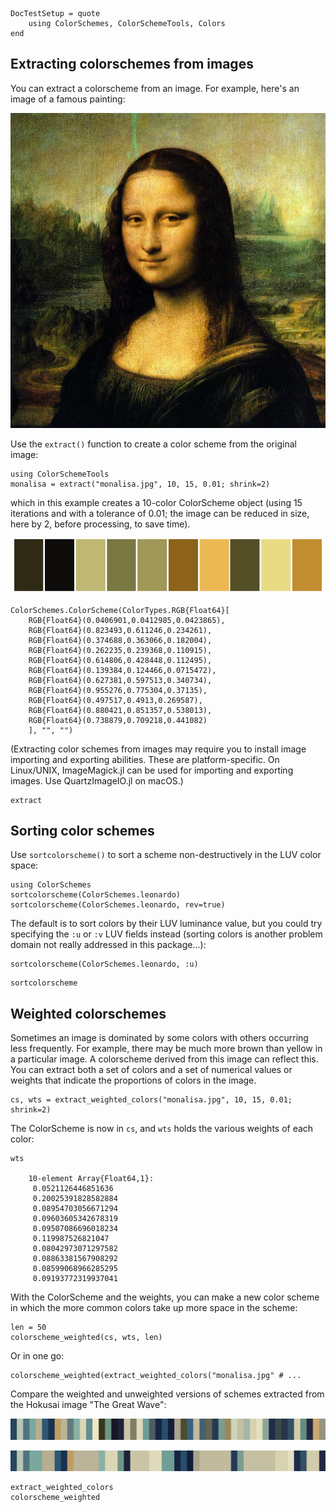```@meta
DocTestSetup = quote
    using ColorSchemes, ColorSchemeTools, Colors
end
```

## Extracting colorschemes from images

You can extract a colorscheme from an image. For example, here's an image of a famous painting:

!["the mona lisa"](assets/figures/monalisa.jpg)

Use the `extract()` function to create a color scheme from the original image:

```
using ColorSchemeTools
monalisa = extract("monalisa.jpg", 10, 15, 0.01; shrink=2)
```

which in this example creates a 10-color ColorScheme object (using 15 iterations and with a tolerance of 0.01; the image can be reduced in size, here by 2, before processing, to save time).

!["mona lisa extraction"](assets/figures/mona-lisa-extract.png)

```
ColorSchemes.ColorScheme(ColorTypes.RGB{Float64}[
    RGB{Float64}(0.0406901,0.0412985,0.0423865),
    RGB{Float64}(0.823493,0.611246,0.234261),
    RGB{Float64}(0.374688,0.363066,0.182004),
    RGB{Float64}(0.262235,0.239368,0.110915),
    RGB{Float64}(0.614806,0.428448,0.112495),
    RGB{Float64}(0.139384,0.124466,0.0715472),
    RGB{Float64}(0.627381,0.597513,0.340734),
    RGB{Float64}(0.955276,0.775304,0.37135),
    RGB{Float64}(0.497517,0.4913,0.269587),
    RGB{Float64}(0.880421,0.851357,0.538013),
    RGB{Float64}(0.738879,0.709218,0.441082)
    ], "", "")
```

(Extracting color schemes from images may require you to install image importing and exporting abilities. These are platform-specific. On Linux/UNIX, ImageMagick.jl can be used for importing and exporting images. Use QuartzImageIO.jl on macOS.)

```@docs
extract
```

## Sorting color schemes

Use `sortcolorscheme()` to sort a scheme non-destructively in the LUV color space:

```
using ColorSchemes
sortcolorscheme(ColorSchemes.leonardo)
sortcolorscheme(ColorSchemes.leonardo, rev=true)
```

The default is to sort colors by their LUV luminance value, but you could try specifying the `:u` or `:v` LUV fields instead (sorting colors is another problem domain not really addressed in this package...):

```
sortcolorscheme(ColorSchemes.leonardo, :u)
```

```@docs
sortcolorscheme
```

## Weighted colorschemes

Sometimes an image is dominated by some colors with others occurring less frequently. For example, there may be much more brown than yellow in a particular image. A colorscheme derived from this image can reflect this. You can extract both a set of colors and a set of numerical values or weights that indicate the proportions of colors in the image.

```
cs, wts = extract_weighted_colors("monalisa.jpg", 10, 15, 0.01; shrink=2)
```

The ColorScheme is now in `cs`, and `wts` holds the various weights of each color:

```
wts

    10-element Array{Float64,1}:
     0.0521126446851636
     0.20025391828582884
     0.08954703056671294
     0.09603605342678319
     0.09507086696018234
     0.119987526821047
     0.08042973071297582
     0.08863381567908292
     0.08599068966285295
     0.09193772319937041
```

With the ColorScheme and the weights, you can make a new color scheme in which the more common colors take up more space in the scheme:

```
len = 50
colorscheme_weighted(cs, wts, len)
```

Or in one go:

```
colorscheme_weighted(extract_weighted_colors("monalisa.jpg" # ...
```

Compare the weighted and unweighted versions of schemes extracted from the Hokusai image "The Great Wave":

!["unweighted"](assets/figures/hok-scheme-unweighted.png)

!["weighted"](assets/figures/hok-scheme-weighted.png)

```@docs
extract_weighted_colors
colorscheme_weighted
```
